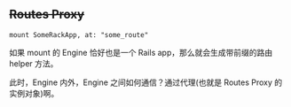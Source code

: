## ~~Routes Proxy~~

```
mount SomeRackApp, at: "some_route"
```

如果 mount 的 Engine 恰好也是一个 Rails app，那么就会生成带前缀的路由 helper 方法。

此时，Engine 内外，Engine 之间如何通信？通过代理(也就是 Routes Proxy 的实例对象)啊。
